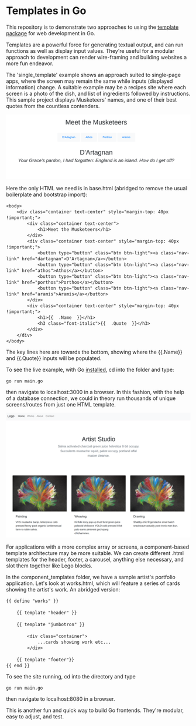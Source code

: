 # Templates in Go

This repository is to demonstrate two approaches to using the [template package]("https://golang.org/pkg/text/template/") for web development in Go.

Templates are a powerful force for generating textual output, and can run functions as well as display input values. They're useful for a modular approach to development can render wire-framing and building websites a more fun endeavor.

The 'single_template' example shows an approach suited to single-page apps, where the screen may remain the same while inputs (displayed information) change. A suitable example may be a recipes site where each screen is a photo of the dish, and list of ingredients followed by instructions. This sample project displays Musketeers' names, and one of their best quotes from the countless contenders. 


<img src="single_template/example.png" />

Here the only HTML we need is in base.html (abridged to remove the usual boilerplate and bootstrap import):

```
<body>
    <div class="container text-center" style="margin-top: 40px !important;">
        <div class="container text-center">
            <h1>Meet the Musketeers</h1>
        </div>
        <div class="container text-center" style="margin-top: 40px !important;">
            <button type="button" class="btn btn-light"><a class="nav-link" href="dartagnan">D'Artagnan</a></button>
            <button type="button" class="btn btn-light"><a class="nav-link" href="athos">Athos</a></button>
            <button type="button" class="btn btn-light"><a class="nav-link" href="porthos">Porthos</a></button>
            <button type="button" class="btn btn-light"><a class="nav-link" href="aramis">Aramis</a></button>
        </div>
        <div class="container text-center" style="margin-top: 40px !important;">
            <h1>{{  .Name  }}</h1>
            <h3 class="font-italic">{{  .Quote  }}</h3>
        </div>
    </div>
</body>
```

The key lines here are towards the bottom, showing where the {{.Name}} and {{.Quote}} inputs will be populated.

To see the live example, with Go [installed]("https://golang.org/dl/"), cd into the folder and type:

```
go run main.go
```

then navigate to localhost:3000 in a browser. In this fashion, with the help of a database connection, we could in theory run thousands of unique screens/routes from just one HTML template.


<img src="component_templates/example.png" />

For applications with a more complex array or screens, a component-based template architecture may be more suitable. We can create different .html templates for the header, footer, a carousel, anything else necessary, and slot them together like Lego blocks. 

In the component_templates folder, we have a sample artist's portfolio application. Let's look at works.html, which will feature a series of cards showing the artist's work. An abridged version:

```
{{ define "works" }}

    {{ template "header" }}

    {{ template "jumbotron" }}
    
        <div class="container">
            ...cards showing work etc...
        </div>

    {{ template "footer"}}
{{ end }}
```

To see the site running, cd into the directory and type

```
go run main.go
```

then navigate to localhost:8080 in a browser.

This is another fun and quick way to build Go frontends. They're modular, easy to adjust, and test. 

